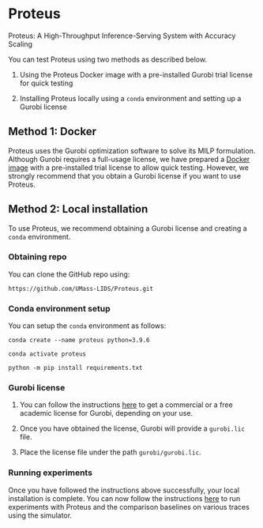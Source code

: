 # Proteus
Proteus: A High-Throughput Inference-Serving System with Accuracy Scaling

You can test Proteus using two methods as described below.

1. Using the Proteus Docker image with a pre-installed Gurobi trial license for quick testing

2. Installing Proteus locally using a `conda` environment and setting up a Gurobi license


## Method 1: Docker

Proteus uses the Gurobi optimization software to solve its MILP formulation. Although Gurobi requires a full-usage license, we have prepared a [Docker image](https://hub.docker.com/r/sohaibahmad759/proteus) with a pre-installed trial license to allow quick testing. However, we strongly recommend that you obtain a Gurobi license if you want to use Proteus.

## Method 2: Local installation

To use Proteus, we recommend obtaining a Gurobi license and creating a `conda` environment.

### Obtaining repo

You can clone the GitHub repo using:

`https://github.com/UMass-LIDS/Proteus.git`

### Conda environment setup

You can setup the `conda` environment as follows:

`conda create --name proteus python=3.9.6`

`conda activate proteus`

`python -m pip install requirements.txt`

### Gurobi license

1. You can follow the instructions [here](https://www.gurobi.com/solutions/licensing/) to get a commercial or a free academic license for Gurobi, depending on your use.

2. Once you have obtained the license, Gurobi will provide a `gurobi.lic` file.

3. Place the license file under the path `gurobi/gurobi.lic`.

### Running experiments

Once you have followed the instructions above successfully, your local installation is complete. You can now follow the instructions [here](EXAMPLES.md) to run experiments with Proteus and the comparison baselines on various traces using the simulator.
